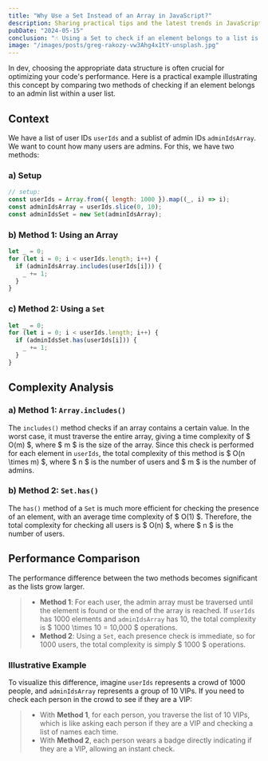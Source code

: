 ```yaml
---
title: "Why Use a Set Instead of an Array in JavaScript?"
description: Sharing practical tips and the latest trends in JavaScript
pubDate: "2024-05-15"
conclusion: "☝ Using a Set to check if an element belongs to a list is often much more performant than using an array, especially when the list is long. This reduces the time complexity, significantly improving code performance. For frequent lookup operations, prefer optimized data structures like Set."
image: "/images/posts/greg-rakozy-vw3Ahg4x1tY-unsplash.jpg"
---
```


In dev, choosing the appropriate data structure is often crucial for optimizing your code's performance. Here is a practical example illustrating this concept by comparing two methods of checking if an element belongs to an admin list within a user list.

## Context

We have a list of user IDs `userIds` and a sublist of admin IDs `adminIdsArray`. We want to count how many users are admins. For this, we have two methods:

### a) Setup

```javascript
// setup:
const userIds = Array.from({ length: 1000 }).map((_, i) => i);
const adminIdsArray = userIds.slice(0, 10);
const adminIdsSet = new Set(adminIdsArray);
```

### b) Method 1: Using an Array

```javascript
let _ = 0;
for (let i = 0; i < userIds.length; i++) {
  if (adminIdsArray.includes(userIds[i])) {
    _ += 1;
  }
}
```

### c) Method 2: Using a `Set`

```javascript
let _ = 0;
for (let i = 0; i < userIds.length; i++) {
  if (adminIdsSet.has(userIds[i])) {
    _ += 1;
  }
}
```

## Complexity Analysis

### a) Method 1: `Array.includes()`

The `includes()` method checks if an array contains a certain value. In the worst case, it must traverse the entire array, giving a time complexity of $ O(m) $, where $ m $ is the size of the array. Since this check is performed for each element in `userIds`, the total complexity of this method is $ O(n \times m) $, where $ n $ is the number of users and $ m $ is the number of admins.

### b) Method 2: `Set.has()`

The `has()` method of a `Set` is much more efficient for checking the presence of an element, with an average time complexity of $ O(1) $. Therefore, the total complexity for checking all users is $ O(n) $, where $ n $ is the number of users.

## Performance Comparison

The performance difference between the two methods becomes significant as the lists grow larger.

> - **Method 1**: For each user, the admin array must be traversed until the element is found or the end of the array is reached. If `userIds` has 1000 elements and `adminIdsArray` has 10, the total complexity is $ 1000 \times 10 = 10,000 $ operations.
> - **Method 2**: Using a `Set`, each presence check is immediate, so for 1000 users, the total complexity is simply $ 1000 $ operations.

### Illustrative Example

To visualize this difference, imagine `userIds` represents a crowd of 1000 people, and `adminIdsArray` represents a group of 10 VIPs. If you need to check each person in the crowd to see if they are a VIP:

> - With **Method 1**, for each person, you traverse the list of 10 VIPs, which is like asking each person if they are a VIP and checking a list of names each time.
> - With **Method 2**, each person wears a badge directly indicating if they are a VIP, allowing an instant check.
